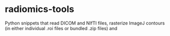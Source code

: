 # radiomics-tools
Python snippets that read DICOM and NIfTI files, rasterize ImageJ contours (in either individual .roi files or bundled .zip files) and
